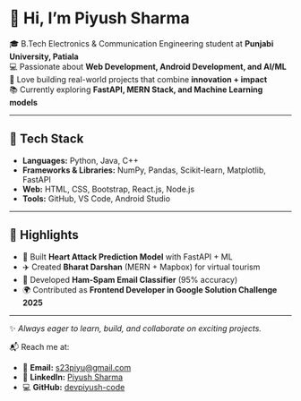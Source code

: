# 👋 Hi, I’m Piyush Sharma  

🎓 B.Tech Electronics & Communication Engineering student at **Punjabi University, Patiala**  
💻 Passionate about **Web Development, Android Development, and AI/ML**  
🚀 Love building real-world projects that combine **innovation + impact**  
📚 Currently exploring **FastAPI, MERN Stack, and Machine Learning models**  

---

## 🔧 Tech Stack  
- **Languages:** Python, Java, C++  
- **Frameworks & Libraries:** NumPy, Pandas, Scikit-learn, Matplotlib, FastAPI  
- **Web:** HTML, CSS, Bootstrap, React.js, Node.js  
- **Tools:** GitHub, VS Code, Android Studio  

---

## 🌟 Highlights  
- 🧠 Built **Heart Attack Prediction Model** with FastAPI + ML  
- ✈️ Created **Bharat Darshan** (MERN + Mapbox) for virtual tourism  
- 📧 Developed **Ham-Spam Email Classifier** (95% accuracy)  
- 🌍 Contributed as **Frontend Developer in Google Solution Challenge 2025**  

---

✨ *Always eager to learn, build, and collaborate on exciting projects.*  

📬 Reach me at:  
- 📧 **Email:** [s23piyu@gmail.com](mailto:s23piyu@gmail.com)  
- 💼 **LinkedIn:** [Piyush Sharma](https://www.linkedin.com/in/piyush-sharma-1544b4373)  
- 💻 **GitHub:** [devpiyush-code](https://github.com/devpiyush-code)  


